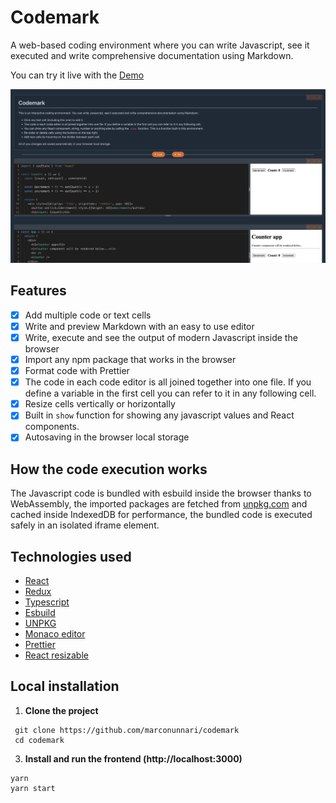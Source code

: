 # Codemark

A web-based coding environment where you can write Javascript, see it executed and write comprehensive documentation using Markdown.

You can try it live with the [Demo](https://codemark.netlify.app)

![Screenshot](./Screenshot.png)

## Features

- [x] Add multiple code or text cells
- [x] Write and preview Markdown with an easy to use editor
- [x] Write, execute and see the output of modern Javascript inside the browser
- [x] Import any npm package that works in the browser
- [x] Format code with Prettier
- [x] The code in each code editor is all joined together into one file. If you define a variable in the first cell you can refer to it in any following cell.
- [x] Resize cells vertically or horizontally
- [x] Built in `show` function for showing any javascript values and React components.
- [x] Autosaving in the browser local storage

## How the code execution works

The Javascript code is bundled with esbuild inside the browser thanks to WebAssembly, the imported packages are fetched from [unpkg.com](https://unpkg.com/) and cached inside IndexedDB for performance, the bundled code is executed safely in an isolated iframe element.

## Technologies used

- [React](https://reactjs.org/)
- [Redux](https://redux.js.org/)
- [Typescript](https://www.typescriptlang.org/)
- [Esbuild](https://esbuild.github.io/)
- [UNPKG](https://unpkg.com/)
- [Monaco editor](https://microsoft.github.io/monaco-editor/)
- [Prettier](https://prettier.io/)
- [React resizable](https://github.com/bokuweb/re-resizable)

## Local installation

1. **Clone the project**

```
 git clone https://github.com/marconunnari/codemark
 cd codemark
```

3. **Install and run the frontend (http://localhost:3000)**
```
yarn
yarn start
```
